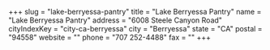 +++
slug = "lake-berryessa-pantry"
title = "Lake Berryessa Pantry"
name = "Lake Berryessa Pantry"
address = "6008 Steele Canyon Road"
cityIndexKey = "city-ca-berryessa"
city = "Berryessa"
state = "CA"
postal = "94558"
website = ""
phone = "707 252-4488"
fax = ""
+++
